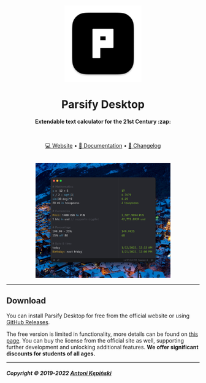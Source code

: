 <div align="center">
	<br>
	<br>
	<a href="https://parsify.app">
		<img src="icon.png" width="200" height="200">
	</a>
	<h1>Parsify Desktop</h1>
	<p>
		<b>Extendable text calculator for the 21st Century :zap:</b>
	</p>
	<br>
	<p>
		<a href="https://parsify.app">💻 Website</a>
		•
		<a href="https://docs.parsify.app">📄 Documentation</a>
		•
		<a href="https://headwayapp.co/parsify-changelog">📝 Changelog</a>
	</p>
	<br>
	<img src="screenshot.png" width="70%">
</div>

---

## Download

You can install Parsify Desktop for free from the official website or using [GitHub Releases](https://github.com/parsify-dev/desktop/releases).

The free version is limited in functionality, more details can be found on [this page](https://docs.parsify.app/miscellaneous/free-vs-activated). You can buy the license from the official site as well, supporting further development and unlocking additional features. **We offer significant discounts for students of all  ages.**

---

##### Copyright © 2019-2022 [Antoni Kępiński](https://www.kepinski.ch)
